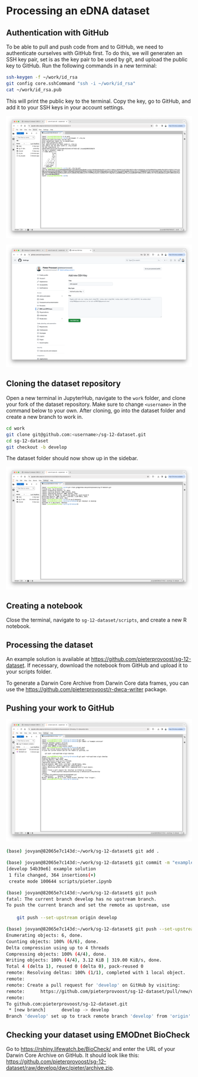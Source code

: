 # Processing an eDNA dataset

## Authentication with GitHub

To be able to pull and push code from and to GitHub, we need to authenticate ourselves with GitHub first. To do this, we will generaten an SSH key pair, set is as the key pair to be used by git, and upload the public key to GitHub. Run the following commands in a new terminal:

```bash
ssh-keygen -f ~/work/id_rsa
git config core.sshCommand "ssh -i ~/work/id_rsa"
cat ~/work/id_rsa.pub
```

This will print the public key to the terminal. Copy the key, go to GitHub, and add it to your SSH keys in your account settings.

![](images/jupyter_ssh_local.png)

![](images/github_key.png)

## Cloning the dataset repository

Open a new terminal in JupyterHub, navigate to the `work` folder, and clone your fork of the dataset repository. Make sure to change `<username>` in the command below to your own. After cloning, go into the dataset folder and create a new branch to work in.

```bash
cd work
git clone git@github.com:<username>/sg-12-dataset.git
cd sg-12-dataset
git checkout -b develop
```

The dataset folder should now show up in the sidebar.

![](images/jupyter_clone.png)

## Creating a notebook

Close the terminal, navigate to `sg-12-dataset/scripts`, and create a new R notebook.

## Processing the dataset

An example solution is available at <https://github.com/pieterprovoost/sg-12-dataset>. If necessary, download the notebook from GitHub and upload it to your scripts folder.

To generate a Darwin Core Archive from Darwin Core data frames, you can use the <https://github.com/pieterprovoost/r-dwca-writer> package.

## Pushing your work to GitHub

![](images/jupyter_push.png)

```bash
(base) jovyan@82065e7c143d:~/work/sg-12-dataset$ git add .
```

```bash
(base) jovyan@82065e7c143d:~/work/sg-12-dataset$ git commit -m "example solution"
[develop 54b39e6] example solution
 1 file changed, 364 insertions(+)
 create mode 100644 scripts/pieter.ipynb
```

```bash
(base) jovyan@82065e7c143d:~/work/sg-12-dataset$ git push
fatal: The current branch develop has no upstream branch.
To push the current branch and set the remote as upstream, use

    git push --set-upstream origin develop
```

```bash
(base) jovyan@82065e7c143d:~/work/sg-12-dataset$ git push --set-upstream origin develop
Enumerating objects: 6, done.
Counting objects: 100% (6/6), done.
Delta compression using up to 4 threads
Compressing objects: 100% (4/4), done.
Writing objects: 100% (4/4), 3.12 KiB | 319.00 KiB/s, done.
Total 4 (delta 1), reused 0 (delta 0), pack-reused 0
remote: Resolving deltas: 100% (1/1), completed with 1 local object.
remote: 
remote: Create a pull request for 'develop' on GitHub by visiting:
remote:      https://github.com/pieterprovoost/sg-12-dataset/pull/new/develop
remote: 
To github.com:pieterprovoost/sg-12-dataset.git
 * [new branch]      develop -> develop
Branch 'develop' set up to track remote branch 'develop' from 'origin'.
```

## Checking your dataset using EMODnet BioCheck

Go to <https://rshiny.lifewatch.be/BioCheck/> and enter the URL of your Darwin Core Archive on GitHub. It should look like this: <https://github.com/pieterprovoost/sg-12-dataset/raw/develop/dwc/pieter/archive.zip>.